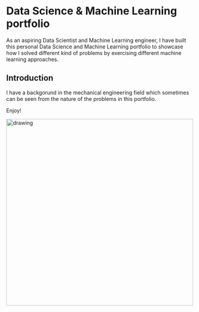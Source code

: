 # Data Science & Machine Learning portfolio
As an aspiring Data Scientist and Machine Learning engineer, I have built this personal Data Science and Machine Learning portfolio to showcase how I solved different kind of problems by exercising different machine learning approaches.

## Introduction

I have a backgorund in the mechanical engineering field which sometimes can be seen from the nature of the problems in this portfolio.

Enjoy!

<img src="https://user-images.githubusercontent.com/75247240/210528595-5b9bd4c5-d88f-4c8b-9553-f8798e28f359.png" alt="drawing" width="500"/>

